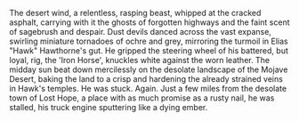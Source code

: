 The desert wind, a relentless, rasping beast, whipped at the cracked asphalt, carrying with it the ghosts of forgotten highways and the faint scent of sagebrush and despair.  Dust devils danced across the vast expanse, swirling miniature tornadoes of ochre and grey, mirroring the turmoil in Elias "Hawk" Hawthorne's gut.  He gripped the steering wheel of his battered, but loyal, rig, the 'Iron Horse', knuckles white against the worn leather.  The midday sun beat down mercilessly on the desolate landscape of the Mojave Desert, baking the land to a crisp and hardening the already strained veins in Hawk's temples.  He was stuck.  Again.  Just a few miles from the desolate town of Lost Hope, a place with as much promise as a rusty nail, he was stalled, his truck engine sputtering like a dying ember.
